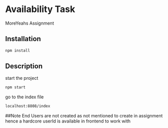 # Availability Task
MoreYeahs Assignment 

## Installation
```bash
npm install
```

## Description
start the project 
```bash
npm start
```
go to the index file 

```bash
localhost:8808/index
```
##Note
End Users are not created as not mentioned to create in assignment hence a hardcore userId is available in frontend to work with
